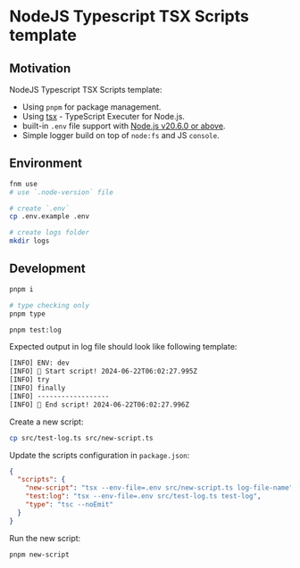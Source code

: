 # NodeJS Typescript TSX Scripts template

## Motivation

NodeJS Typescript TSX Scripts template:

- Using `pnpm` for package management.
- Using [tsx](https://tsx.is/) - TypeScript Executer for Node.js.
- built-in `.env` file support with [Node.js v20.6.0 or above](https://nodejs.org/en/blog/release/v20.6.0).
- Simple logger build on top of `node:fs` and JS `console`.

## Environment

```bash
fnm use
# use `.node-version` file

# create `.env`
cp .env.example .env

# create logs folder
mkdir logs
```

## Development

```sh
pnpm i

# type checking only
pnpm type

pnpm test:log
```

Expected output in log file should look like following template:

```txt
[INFO] ENV: dev
[INFO] 🌱 Start script! 2024-06-22T06:02:27.995Z
[INFO] try
[INFO] finally
[INFO] ------------------
[INFO] 🌳 End script! 2024-06-22T06:02:27.996Z
```

Create a new script:

```sh
cp src/test-log.ts src/new-script.ts
```

Update the scripts configuration in `package.json`:

```json
{
  "scripts": {
    "new-script": "tsx --env-file=.env src/new-script.ts log-file-name",
    "test:log": "tsx --env-file=.env src/test-log.ts test-log",
    "type": "tsc --noEmit"
  }
}
```

Run the new script:

```sh
pnpm new-script
```
